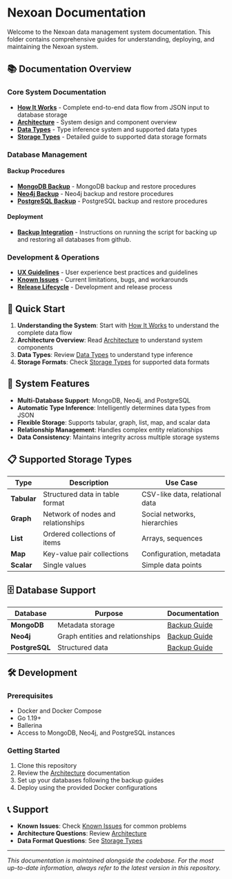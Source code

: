 # Nexoan Documentation

Welcome to the Nexoan data management system documentation. This folder contains comprehensive guides for understanding, deploying, and maintaining the Nexoan system.

## 📚 Documentation Overview

### Core System Documentation

- **[How It Works](how_it_works.md)** - Complete end-to-end data flow from JSON input to database storage
- **[Architecture](architecture.md)** - System design and component overview
- **[Data Types](datatype.md)** - Type inference system and supported data types
- **[Storage Types](storage.md)** - Detailed guide to supported data storage formats

### Database Management

#### Backup Procedures
- **[MongoDB Backup](database/BACKUP_MONGODB.md)** - MongoDB backup and restore procedures
- **[Neo4j Backup](database/BACKUP_NEO4J.md)** - Neo4j backup and restore procedures  
- **[PostgreSQL Backup](database/BACKUP_POSTGRES.md)** - PostgreSQL backup and restore procedures

#### Deployment
- **[Backup Integration](deployment/BACKUP_INTEGRATION.md)** - Instructions on running the script for backing up and restoring all databases from github.

### Development & Operations

- **[UX Guidelines](ux.md)** - User experience best practices and guidelines
- **[Known Issues](issues.md)** - Current limitations, bugs, and workarounds
- **[Release Lifecycle](release_life_cycle.md)** - Development and release process

## 🚀 Quick Start

1. **Understanding the System**: Start with [How It Works](how_it_works.md) to understand the complete data flow
2. **Architecture Overview**: Read [Architecture](architecture.md) to understand system components
3. **Data Types**: Review [Data Types](datatype.md) to understand type inference
4. **Storage Formats**: Check [Storage Types](storage.md) for supported data formats

## 🔧 System Features

- **Multi-Database Support**: MongoDB, Neo4j, and PostgreSQL
- **Automatic Type Inference**: Intelligently determines data types from JSON
- **Flexible Storage**: Supports tabular, graph, list, map, and scalar data
- **Relationship Management**: Handles complex entity relationships
- **Data Consistency**: Maintains integrity across multiple storage systems

## 📋 Supported Storage Types

| Type | Description | Use Case |
|------|-------------|----------|
| **Tabular** | Structured data in table format | CSV-like data, relational data |
| **Graph** | Network of nodes and relationships | Social networks, hierarchies |
| **List** | Ordered collections of items | Arrays, sequences |
| **Map** | Key-value pair collections | Configuration, metadata |
| **Scalar** | Single values | Simple data points |

## 🗄️ Database Support

| Database | Purpose | Documentation |
|----------|---------|---------------|
| **MongoDB** | Metadata storage | [Backup Guide](database/BACKUP_MONGODB.md) |
| **Neo4j** | Graph entities and relationships | [Backup Guide](database/BACKUP_NEO4J.md) |
| **PostgreSQL** | Structured data | [Backup Guide](database/BACKUP_POSTGRES.md) |

## 🛠️ Development

### Prerequisites
- Docker and Docker Compose
- Go 1.19+
- Ballerina
- Access to MongoDB, Neo4j, and PostgreSQL instances

### Getting Started
1. Clone this repository
2. Review the [Architecture](architecture.md) documentation
3. Set up your databases following the backup guides
4. Deploy using the provided Docker configurations

## 📞 Support

- **Known Issues**: Check [Known Issues](issues.md) for common problems
- **Architecture Questions**: Review [Architecture](architecture.md)
- **Data Format Questions**: See [Storage Types](storage.md)

---

*This documentation is maintained alongside the codebase. For the most up-to-date information, always refer to the latest version in this repository.*
